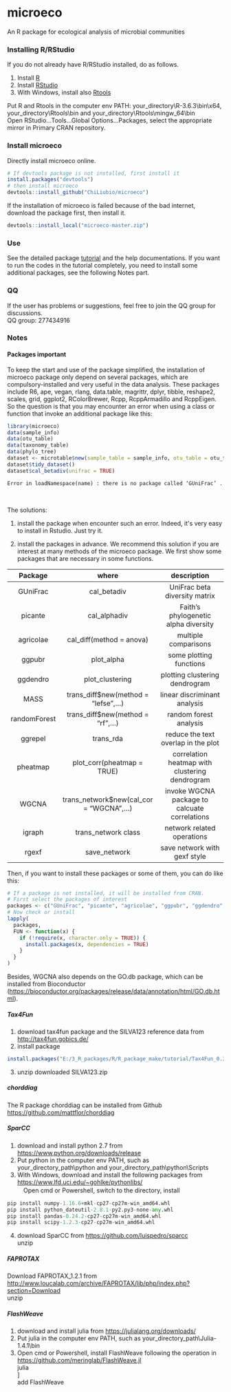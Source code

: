 # microeco
An R package for ecological analysis of microbial communities

### Installing R/RStudio
If you do not already have R/RStudio installed, do as follows.

1. Install [R](https://www.r-project.org/)
2. Install [RStudio](https://rstudio.com/)
3. With Windows, install also [Rtools](https://cran.r-project.org/bin/windows/Rtools/)  

Put R and Rtools in the computer env PATH: your_directory\R-3.6.3\bin\x64, your_directory\Rtools\bin and your_directory\Rtools\mingw_64\bin  
Open RStudio...Tools...Global Options...Packages, select the appropriate mirror in Primary CRAN repository.

### Install microeco
Directly install microeco online.
```r
# If devtools package is not installed, first install it
install.packages("devtools")
# then install microeco
devtools::install_github("ChiLiubio/microeco")
```
If the installation of microeco is failed because of the bad internet, download the package first, then install it.
```r
devtools::install_local("microeco-master.zip")
```

### Use
See the detailed package [tutorial](https://chiliubio.github.io/microeco/) and the help documentations.
If you want to run the codes in the tutorial completely, you need to install some additional packages, see the following Notes part.


### QQ
If the user has problems or suggestions, feel free to join the QQ group for discussions.  
QQ group: 277434916

### Notes

#### Packages important
To keep the start and use of the package simplified, 
the installation of microeco package only depend on several packages, which are compulsory-installed and very useful in the data analysis.
These packages include R6, ape, vegan, rlang, data.table, magrittr, dplyr, tibble, reshape2, scales, grid, ggplot2, RColorBrewer, Rcpp, RcppArmadillo and RcppEigen.
So the question is that you may encounter an error when using a class or function that invoke an additional package like this:

```r
library(microeco)
data(sample_info)
data(otu_table)
data(taxonomy_table)
data(phylo_tree)
dataset <- microtable$new(sample_table = sample_info, otu_table = otu_table, tax_table = taxonomy_table, phylo_tree = phylo_tree)
dataset$tidy_dataset()
dataset$cal_betadiv(unifrac = TRUE)
```


```html
Error in loadNamespace(name) : there is no package called ‘GUniFrac’ ...
```


<br>

The solutions:

1. install the package when encounter such an error. Indeed, it's very easy to install in Rstudio. Just try it.

2. install the packages in advance. We recommend this solution if you are interest at many methods of the microeco package. We first show some packages that are necessary in some functions.


<div id="content-wrapper">
  <div class="inner clearfix">
    <section id="main-content">
<table>
<colgroup>
<col width="19%"></col>
<col width="38%"></col>
<col width="42%"></col>
</colgroup>
<thead>
<tr class="header">
<th align="center">Package</th>
<th align="center">where</th>
<th align="center">description</th>
</tr>
</thead>
<tbody>
<tr class="odd">
<td align="center">GUniFrac</td>
<td align="center">cal_betadiv</td>
<td align="center">UniFrac beta diversity matrix</td>
</tr>
<tr class="even">
<td align="center">picante</td>
<td align="center">cal_alphadiv</td>
<td align="center">Faith’s phylogenetic alpha diversity</td>
</tr>
<tr class="odd">
<td align="center">agricolae</td>
<td align="center">cal_diff(method = anova)</td>
<td align="center">multiple comparisons</td>
</tr>
<tr class="even">
<td align="center">ggpubr</td>
<td align="center">plot_alpha</td>
<td align="center">some plotting functions</td>
</tr>
<tr class="odd">
<td align="center">ggdendro</td>
<td align="center">plot_clustering</td>
<td align="center">plotting clustering dendrogram</td>
</tr>
<tr class="even">
<td align="center">MASS</td>
<td align="center">trans_diff$new(method = “lefse”,…)</td>
<td align="center">linear discriminant analysis</td>
</tr>
<tr class="odd">
<td align="center">randomForest</td>
<td align="center">trans_diff$new(method = “rf”,…)</td>
<td align="center">random forest analysis</td>
</tr>
<tr class="even">
<td align="center">ggrepel</td>
<td align="center">trans_rda</td>
<td align="center">reduce the text overlap in the plot</td>
</tr>
<tr class="odd">
<td align="center">pheatmap</td>
<td align="center">plot_corr(pheatmap = TRUE)</td>
<td align="center">correlation heatmap with clustering dendrogram</td>
</tr>
<tr class="even">
<td align="center">WGCNA</td>
<td align="center">trans_network$new(cal_cor = “WGCNA”,…)</td>
<td align="center">invoke WGCNA package to calcuate correlations</td>
</tr>
<tr class="odd">
<td align="center">igraph</td>
<td align="center">trans_network class</td>
<td align="center">network related operations</td>
</tr>
<tr class="even">
<td align="center">rgexf</td>
<td align="center">save_network</td>
<td align="center">save network with gexf style</td>
</tr>
</tbody>
</table>
    </section>
  </div>
</div>


Then, if you want to install these packages or some of them, you can do like this:

```r
# If a package is not installed, it will be installed from CRAN.
# First select the packages of interest
packages <- c("GUniFrac", "picante", "agricolae", "ggpubr", "ggdendro", "MASS", "randomForest", "ggrepel", "pheatmap", "WGCNA", "igraph", "rgexf")
# Now check or install
lapply(
  packages,
  FUN <- function(x) {
    if (!require(x, character.only = TRUE)) {
      install.packages(x, dependencies = TRUE)
    }
  }
)
```

Besides, WGCNA also depends on the GO.db package,
which can be installed from Bioconductor (https://bioconductor.org/packages/release/data/annotation/html/GO.db.html).

##### Tax4Fun 
1. download tax4fun package and the SILVA123 reference data from http://tax4fun.gobics.de/
2. install package
```r
install.packages("E:/3_R_packages/R/R_package_make/tutorial/Tax4Fun_0.3.1.tar.gz", repos = NULL, type = "source")
```
3. unzip downloaded SILVA123.zip


##### chorddiag
The R package chorddiag can be installed from Github https://github.com/mattflor/chorddiag

##### SparCC

1. download and install python 2.7 from https://www.python.org/downloads/release
2. Put python in the computer env PATH, such as your_directory_path\python and your_directory_path\python\Scripts
3. With Windows, download and install the following packages from https://www.lfd.uci.edu/~gohlke/pythonlibs/  
　Open cmd or Powershell, switch to the directory, install  
```python
pip install numpy-1.16.6+mkl-cp27-cp27m-win_amd64.whl
pip install python_dateutil-2.8.1-py2.py3-none-any.whl
pip install pandas-0.24.2-cp27-cp27m-win_amd64.whl
pip install scipy-1.2.3-cp27-cp27m-win_amd64.whl
```

4. download SparCC from https://github.com/luispedro/sparcc  
unzip

##### FAPROTAX
Download FAPROTAX_1.2.1 from http://www.loucalab.com/archive/FAPROTAX/lib/php/index.php?section=Download  
unzip

##### FlashWeave

1. download and install julia from https://julialang.org/downloads/
2. Put julia in the computer env PATH, such as  your_directory_path\Julia-1.4.1\bin
3. Open cmd or Powershell, install FlashWeave following the operation in https://github.com/meringlab/FlashWeave.jl  
	julia  
	]  
	add FlashWeave  













